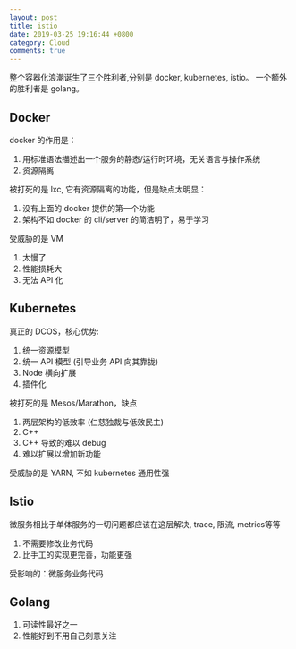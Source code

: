 ```yaml
---
layout: post
title: istio
date: 2019-03-25 19:16:44 +0800
category: Cloud
comments: true
---
```


整个容器化浪潮诞生了三个胜利者,分别是 docker, kubernetes, istio。
一个额外的胜利者是 golang。



## Docker

docker 的作用是：

1. 用标准语法描述出一个服务的静态/运行时环境，无关语言与操作系统
2. 资源隔离

被打死的是 lxc, 它有资源隔离的功能，但是缺点太明显：

1. 没有上面的 docker 提供的第一个功能
2. 架构不如 docker 的 cli/server 的简洁明了，易于学习

受威胁的是 VM

1. 太慢了
2. 性能损耗大
3. 无法 API 化


## Kubernetes

真正的 DCOS，核心优势:

1. 统一资源模型
2. 统一 API 模型 (引导业务 API 向其靠拢)
3. Node 横向扩展
4. 插件化

被打死的是 Mesos/Marathon，缺点

1. 两层架构的低效率 (仁慈独裁与低效民主)
2. C++
3. C++ 导致的难以 debug
4. 难以扩展以增加新功能


受威胁的是 YARN, 不如 kubernetes 通用性强



## Istio

微服务相比于单体服务的一切问题都应该在这层解决, trace, 限流, metrics等等

1. 不需要修改业务代码
2. 比手工的实现更完善，功能更强

受影响的：微服务业务代码


## Golang

1. 可读性最好之一
2. 性能好到不用自己刻意关注






